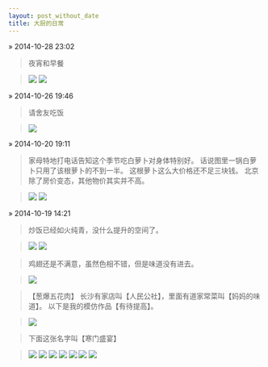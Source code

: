 ```yaml
---
layout: post_without_date
title: 大厨的日常
---
```


&raquo; 2014-10-28 23:02

> 夜宵和早餐

> <img
class="ShowAndHide"
src="/weedfs/1/1e6bd45776/11.1.3.pic.jpg"
onclick="BackFullScreen(this.src)"
/>
> <img
class="ShowAndHide"
src="/weedfs/4/2097ef4bf8/zaocan.pic.jpg"
onclick="BackFullScreen(this.src)"
/>

&raquo; 2014-10-26 19:46

> 请舍友吃饭

> <img
class="ShowAndHide"
src="/weedfs/4/1da742f138/11.1.1.pic.jpg"
onclick="BackFullScreen(this.src)"
/>

&raquo; 2014-10-20 19:11

> 家母特地打电话告知这个季节吃白萝卜对身体特别好。
> 话说图里一锅白萝卜只用了该根萝卜的不到一半。
> 这根萝卜这么大价格还不足三块钱。
> 北京除了房价变态，其他物价其实并不高。

> <img 
class="ShowAndHide" 
src="/weedfs/1/1725fdf81b/6.pic.jpg"
onclick="BackFullScreen(this.src)" 
/>
> <img 
class="ShowAndHide" 
src="/weedfs/5/1815e21794/luobo.pic_hd.jpg"
onclick="BackFullScreen(this.src)" 
/>

&raquo; 2014-10-19 14:21

> 炒饭已经如火纯青，没什么提升的空间了。

> <img 
class="ShowAndHide" 
src="/weedfs/2/12bdb36a57/1.pic.jpg"
onclick="BackFullScreen(this.src)" 
/>
> <img
class="ShowAndHide" 
src="/weedfs/1/13211027be/2.pic.jpg"
onclick="BackFullScreen(this.src)" 
/>

> 鸡翅还是不满意，虽然色相不错，但是味道没有进去。

> <img 
class="ShowAndHide" 
onclick="BackFullScreen(this.src)" 
src="/weedfs/5/168f901333/5.pic.jpg"></img>

> 【葱爆五花肉】 长沙有家店叫【人民公社】，里面有道家常菜叫【妈妈的味道】。
> 以下是我的模仿作品【有待提高】。

> <img 
class="ShowAndHide" 
onclick="BackFullScreen(this.src)" 
src="/weedfs/4/1436eabbf9/3.pic.jpg"></img>

> 下面这张名字叫【寒门盛宴】

> <img 
class="ShowAndHide" 
onclick="BackFullScreen(this.src)" 
src="/weedfs/2/02a4114c08/7496AAD14F23C29D45E3DB7F0B970B0F.png"></img>
> <img 
class="ShowAndHide" 
onclick="BackFullScreen(this.src)" 
src="/weedfs/1/03f1561b20/7ABA4A07583294EB85AA52B5B6AEF129.png"></img>
> <img 
class="ShowAndHide" 
onclick="BackFullScreen(this.src)" 
src="/weedfs/1/043f2b09e3/8A86FBE06F8DC98A2CEF3591AB47E6DD.png"></img>
> <img 
class="ShowAndHide" 
onclick="BackFullScreen(this.src)" 
src="/weedfs/1/0147cdfce0/3DC2EEAFB5939C4DB74C93981189728C.png"></img>
> <img 
class="ShowAndHide" 
onclick="BackFullScreen(this.src)" 
src="/weedfs/5/055d1ff29d/3929586CBC711058EBE113A64D747012.png"></img>
> <img 
class="ShowAndHide" 
onclick="BackFullScreen(this.src)" 
src="/weedfs/3/07993bf975/ECFDF70328611AE02316CA7E1AD33826.png"></img>
> <img 
class="ShowAndHide" 
onclick="BackFullScreen(this.src)" 
src="/weedfs/5/0804e6f4a0/E493A8DF1800DD5E4696ACEA57AB4D4E.png"></img>
